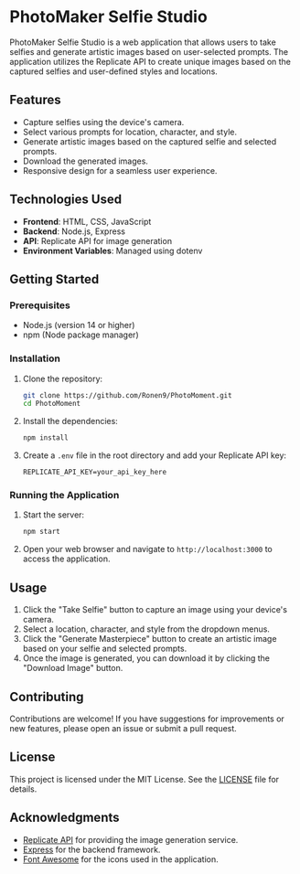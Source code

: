 # PhotoMaker Selfie Studio

PhotoMaker Selfie Studio is a web application that allows users to take selfies and generate artistic images based on user-selected prompts. The application utilizes the Replicate API to create unique images based on the captured selfies and user-defined styles and locations.

## Features

- Capture selfies using the device's camera.
- Select various prompts for location, character, and style.
- Generate artistic images based on the captured selfie and selected prompts.
- Download the generated images.
- Responsive design for a seamless user experience.

## Technologies Used

- **Frontend**: HTML, CSS, JavaScript
- **Backend**: Node.js, Express
- **API**: Replicate API for image generation
- **Environment Variables**: Managed using dotenv

## Getting Started

### Prerequisites

- Node.js (version 14 or higher)
- npm (Node package manager)

### Installation

1. Clone the repository:

   ```bash
   git clone https://github.com/Ronen9/PhotoMoment.git
   cd PhotoMoment
   ```

2. Install the dependencies:

   ```bash
   npm install
   ```

3. Create a `.env` file in the root directory and add your Replicate API key:

   ```
   REPLICATE_API_KEY=your_api_key_here
   ```

### Running the Application

1. Start the server:

   ```bash
   npm start
   ```

2. Open your web browser and navigate to `http://localhost:3000` to access the application.

## Usage

1. Click the "Take Selfie" button to capture an image using your device's camera.
2. Select a location, character, and style from the dropdown menus.
3. Click the "Generate Masterpiece" button to create an artistic image based on your selfie and selected prompts.
4. Once the image is generated, you can download it by clicking the "Download Image" button.

## Contributing

Contributions are welcome! If you have suggestions for improvements or new features, please open an issue or submit a pull request.

## License

This project is licensed under the MIT License. See the [LICENSE](LICENSE) file for details.

## Acknowledgments

- [Replicate API](https://replicate.com/) for providing the image generation service.
- [Express](https://expressjs.com/) for the backend framework.
- [Font Awesome](https://fontawesome.com/) for the icons used in the application.
